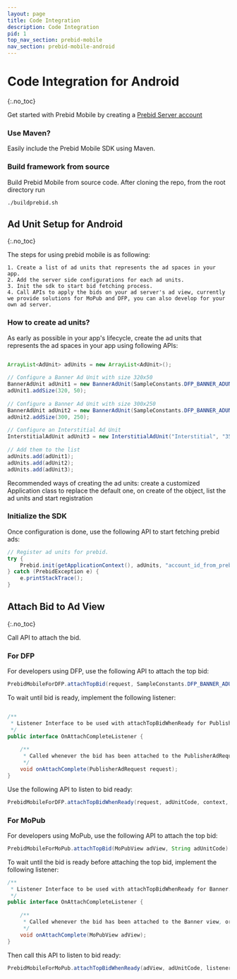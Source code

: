 ```yaml
---
layout: page
title: Code Integration
description: Code Integration
pid: 1
top_nav_section: prebid-mobile
nav_section: prebid-mobile-android
---
```


<div class="bs-docs-section" markdown="1">

# Code Integration for Android

{:.no_toc}

Get started with Prebid Mobile by creating a [Prebid Server account]({{site.github.url}}/prebid-mobile/prebid-mobile-pbs.html)

### Use Maven?

Easily include the Prebid Mobile SDK using Maven.

### Build framework from source

Build Prebid Mobile from source code. After cloning the repo, from the root directory run

```
./buildprebid.sh
```

## Ad Unit Setup for Android
{:.no_toc}

The steps for using prebid mobile is as following:

	1. Create a list of ad units that represents the ad spaces in your app.
	2. Add the server side configurations for each ad units.
	3. Init the sdk to start bid fetching process.
	4. Call APIs to apply the bids on your ad server's ad view, currently we provide solutions for MoPub and DFP, you can also develop for your own ad server.

### How to create ad units?

As early as possible in your app's lifecycle, create the ad units that represents the ad spaces in your app using following APIs:

```java

ArrayList<AdUnit> adUnits = new ArrayList<AdUnit>();
 
// Configure a Banner Ad Unit with size 320x50
BannerAdUnit adUnit1 = new BannerAdUnit(SampleConstants.DFP_BANNER_ADUNIT_320x50, "138c4d03-0efb-4498-9dc6-cb5a9acb2ea4");
adUnit1.addSize(320, 50);
 
// Configure a Banner Ad Unit with size 300x250
BannerAdUnit adUnit2 = new BannerAdUnit(SampleConstants.DFP_BANNER_ADUNIT_300x250, "0c286d00-b3ee-4550-b15d-f71f8e746865");
adUnit2.addSize(300, 250);
 
// Configure an Interstitial Ad Unit
InterstitialAdUnit adUnit3 = new InterstitialAdUnit("Interstitial", "35f1d17d-c99a-4d55-800e-062b80750d65");
 
// Add them to the list 
adUnits.add(adUnit1);
adUnits.add(adUnit2);
adUnits.add(adUnit3);

```

Recommended ways of creating the ad units: create a customized Application class to replace the default one, on create of the object, list the ad units and start registration

### Initialize the SDK

Once configuration is done, use the following API to start fetching prebid ads:

```java
// Register ad units for prebid.
try {
    Prebid.init(getApplicationContext(), adUnits, "account_id_from_prebid_server");
} catch (PrebidException e) {
    e.printStackTrace();
}
```

## Attach Bid to Ad View
{:.no_toc}

Call API to attach the bid.

### For DFP

For developers using DFP, use the following API to attach the top bid:

```java
PrebidMobileForDFP.attachTopBid(request, SampleConstants.DFP_BANNER_ADUNIT_320x50, context); 
```

To wait until bid is ready, implement the following listener:

```java

/**
 * Listener Interface to be used with attachTopBidWhenReady for PublisherAdRequest.
 */
public interface OnAttachCompleteListener {
 
    /**
     * Called whenever the bid has been attached to the PublisherAdRequest, or when the timeout has occurred. Which ever is the earliest.
     */
    void onAttachComplete(PublisherAdRequest request);
}
```

Use the following API to listen to bid ready:

```java
PrebidMobileForDFP.attachTopBidWhenReady(request, adUnitCode, context, timeoutInMillis, listener);
```

### For MoPub

For developers using MoPub, use the following API to attach the top bid:

```java
PrebidMobileForMoPub.attachTopBid(MoPubView adView, String adUnitCode)
```

To wait until the bid is ready before attaching the top bid, implement the following listener:

```java
/**
 * Listener Interface to be used with attachTopBidWhenReady for Banner.
 */
public interface OnAttachCompleteListener {
 
    /**
     * Called whenever the bid has been attached to the Banner view, or when the timeout has occurred. Which ever is the earliest.
     */
    void onAttachComplete(MoPubView adView);
}
```

Then call this API to listen to bid ready:

```java
PrebidMobileForMoPub.attachTopBidWhenReady(adView, adUnitCode, listener, waitTime);
```


</div>
